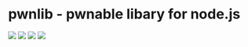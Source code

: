 # pwnlib - pwnable libary for node.js

<img src="https://img.shields.io/github/last-commit/pribess/pwnlib?style=flat-square"></img>
<img src="https://img.shields.io/npm/dt/pwnlib?style=flat-square"></img>
<img src="https://img.shields.io/npm/l/pwnlib?style=flat-square">
<a href="https://discord.gg/Vdns6W3Bfz"><img src="https://img.shields.io/discord/986318660803108935?color=7289da&label=%20&logo=discord&logoColor=white&style=flat-square"></a>